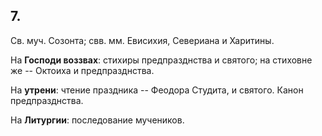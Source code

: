 
## 7.

Св. муч. Созонта; 
свв. мм. Евисихия, Севериана и Харитины.  

На **Господи воззвах**: стихиры предпразднства и святого; 
на стиховне же -- Октоиха и предпразднства. 

На **утрени**: чтение праздника -- Феодора Студита, и святого. 
Канон предпразднства.

На **Литургии**: последование мучеников.
